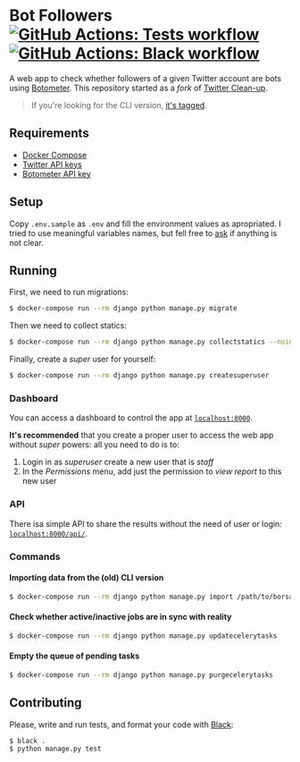 # Bot Followers [![GitHub Actions: Tests workflow](https://github.com/cuducos/bot-followers/workflows/Tests/badge.svg)]() [![GitHub Actions: Black workflow](https://github.com/cuducos/bot-followers/workflows/Black/badge.svg)]() 

A web app to check whether followers of a given Twitter account are bots using [Botometer](https://botometer.iuni.iu.edu/). This repository started as a _fork_ of [Twitter
Clean-up](https://github.com/cuducos/twitter-cleanup).

> If you're looking for the CLI version, [it's tagged](https://github.com/cuducos/bot-followers/tree/cli). 

## Requirements

* [Docker Compose](https://docs.docker.com/compose/)
* [Twitter API keys](https://developer.twitter.com/apps)
* [Botometer API key](https://market.mashape.com/OSoMe/botometer)

## Setup

Copy `.env.sample` as `.env` and fill the environment values as apropriated. I tried to use meaningful variables names, but fell free to [ask](https://github.com/cuducos/bot-followers/issues) if anything is not clear.
 
## Running

First, we need to run migrations:

```bash
$ docker-compose run --rm django python manage.py migrate
```

Then we need to collect statics:

```bash
$ docker-compose run --rm django python manage.py collectstatics --noinput
```

Finally, create a _super_ user for yourself:

```bash
$ docker-compose run --rm django python manage.py createsuperuser
```

### Dashboard

You can access a dashboard to control the app at  [`localhost:8000`](http://localhost:8000).

**It's recommended** that you create a proper user to access the web app without _super_ powers: all you need to do is to:
1. Login in as _superuser_ create a new user that is _staff_
2. In the _Permissions_ menu, add just the permission to _view report_ to this new user

### API

There isa simple API to share the results without the need of user or login: [`localhost:8000/api/`](http://localhost:8000/api/).

### Commands

#### Importing data from the (old) CLI version

```bash
$ docker-compose run --rm django python manage.py import /path/to/borsalino.sqlite3
```

#### Check whether active/inactive jobs are in sync with reality

```bash
$ docker-compose run --rm django python manage.py updatecelerytasks
```

#### Empty the queue of pending tasks

```bash
$ docker-compose run --rm django python manage.py purgecelerytasks
```

## Contributing

Please, write and run tests, and format your code with [Black](https://github.com/ambv/black):

```bash
$ black .
$ python manage.py test
```
